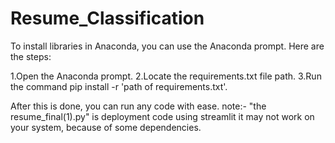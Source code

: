 # Resume_Classification

To install libraries in Anaconda, you can use the Anaconda prompt. Here are the steps:

1.Open the Anaconda prompt.
2.Locate the requirements.txt file path.
3.Run the command pip install -r 'path of requirements.txt'.

After this is done, you can run any code with ease. 
note:- "the resume_final(1).py" is deployment code using streamlit it may not work on your system, because of some dependencies.
